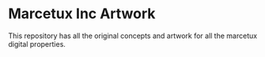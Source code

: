 # Marcetux Inc Artwork #

This repository has all the original concepts and artwork for all the marcetux digital properties.